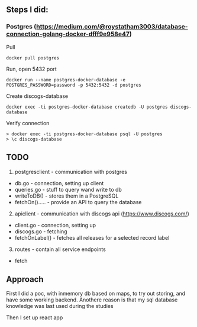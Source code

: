 ## Steps I did:
### Postgres (https://medium.com/@roystatham3003/database-connection-golang-docker-dfff9e958e47)
Pull

```
docker pull postgres
```
Run, open 5432 port
```
docker run --name postgres-docker-database -e POSTGRES_PASSWORD=password -p 5432:5432 -d postgres
```
Create discogs-database
```
docker exec -ti postgres-docker-database createdb -U postgres discogs-database
```
Verify connection
```
> docker exec -ti postgres-docker-database psql -U postgres
> \c discogs-database
```




## TODO



1) postgresclient - communication with postgres
- db.go - connection, setting up client
- queries.go - stuff to query wand write to db
- writeToDB() - stores them in a PostgreSQL
- fetchOn()..... - provide an API to query the database
2) apiclient - communication with discogs api (https://www.discogs.com/)
- client.go - connection, setting up
- discogs.go - fetching
- fetchOnLabel() - fetches all releases for a selected record label
3) routes - contain all service endpoints
- fetch

## Approach

First I did a poc, with inmemory db based on maps, to try out storing, and have some working backend.
Anothere reason is that my sql database knowledge was last used during the studies

Then I set up react app


